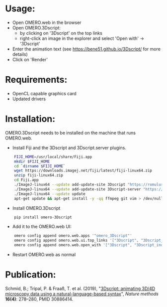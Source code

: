Usage:
======
* Open OMERO.web in the browser
* Open OMERO.3Dscript:
    * by clicking on '3Dscript' on the top links
    * right-click an image in the explorer and select 'Open with' -> '3Dscript'
* Enter the animation text (see https://bene51.github.io/3Dscript/ for more details)
* Click on 'Render'

Requirements:
=============
* OpenCL capable graphics card
* Updated drivers


Installation:
=============
OMERO.3Dscript needs to be installed on the machine that runs OMERO.web.

* Install Fiji and the 3Dscript and 3Dscript.server plugins.
```bash
    FIJI_HOME=/usr/local/share/Fiji.app
    mkdir $FIJI_HOME
    cd `dirname $FIJI_HOME`
    wget https://downloads.imagej.net/fiji/latest/fiji-linux64.zip
    unzip fiji-linux64.zip
    cd Fiji.app
    ./ImageJ-linux64 --update add-update-site 3Dscript "https://romulus.oice.uni-erlangen.de/updatesite/"
    ./ImageJ-linux64 --update add-update-site 3Dscript-server "https://romulus.oice.uni-erlangen.de/imagej/updatesites/3Dscript-server/"
    ./ImageJ-linux64 --update update
    apt-get update && apt-get install -y -qq ffmpeg git vim > /dev/null
```
* Install OMERO.3Dscript
```bash
    pip install omero-3Dscript
```
* Add it to the OMERO.web UI:
```bash
    omero config append omero.web.apps '"omero_3Dscript"'
    omero config append omero.web.ui.top_links '["3Dscript", "3Dscript_index", {"title": "Open 3Dscript in a new tab", "target": "_blank"}]'
    omero config append omero.web.open_with '["3Dscript", "3Dscript_index", {"supported_objects": ["image"], "target": "_blank", "label": "3Dscript"}]'
```

* Restart OMERO.web as normal

Publication:
============
Schmid, B.; Tripal, P. & Fraaß, T. et al. (2019), "[3Dscript: animating 3D/4D microscopy data using a natural-language-based syntax](https://www.nature.com/articles/s41592-019-0359-1)", _Nature methods_ **16(4)**: 278–280, PMID 30886414.
